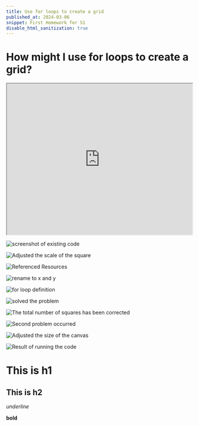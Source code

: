 ```yaml
---
title: Use for loops to create a grid
published_at: 2024-03-06
snippet: First Homework for S1
disable_html_sanitization: true
---
```


# How might I use for loops to create a grid?

<iframe src="https://editor.p5js.org/s4002155/full/MG7Twp_rE" width="100%" height="410px"></iframe>

![screenshot of existing code](/240306_first_post/existing_code.png)

![Adjusted the scale of the square](/240306_first_post/scale_adjustment.png)

![Referenced Resources](/240306_first_post/resource.png)

![rename to x and y](/240306_first_post/rename.png)

![for loop definition](/240306_first_post/for_loop.png)

![solved the problem](/240306_first_post/solve_problem.png)

![The total number of squares has been corrected](/240306_first_post/total_squares.png)

![Second problem occurred](/240306_first_post/problem2.png)

![Adjusted the size of the canvas](/240306_first_post/canvas_size.png)

![Result of running the code](/240306_first_post/result.png)

# This is h1

## This is h2

_underline_

**bold**
